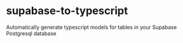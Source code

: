 # supabase-to-typescript
Automatically generate typescript models for tables in your Supabase Postgresql database
